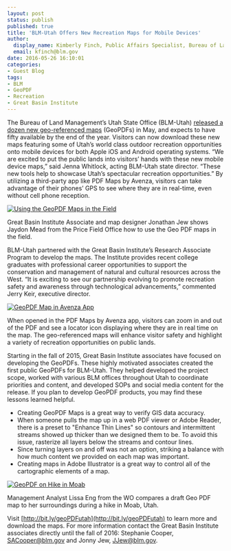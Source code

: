 ```yaml
---
layout: post
status: publish
published: true
title: 'BLM-Utah Offers New Recreation Maps for Mobile Devices'
author:
  display_name: Kimberly Finch, Public Affairs Specialist, Bureau of Land Management-Utah
  email: kfinch@blm.gov
date: 2016-05-26 16:10:01
categories:
- Guest Blog
tags:
- BLM
- GeoPDF
- Recreation
- Great Basin Institute 
---
```

The Bureau of Land Management’s Utah State Office (BLM-Utah) [released a dozen new geo-referenced maps](http://bit.ly/geoPDFutah) (GeoPDFs) in May, and expects to have fifty available by the end of the year.  Visitors can now download these new maps featuring some of Utah’s world class outdoor recreation opportunities onto mobile devices for both Apple iOS and Android operating systems.  “We are excited to put the public lands into visitors’ hands with these new mobile device maps,” said Jenna Whitlock, acting BLM-Utah state director.  “These new tools help to showcase Utah’s spectacular recreation opportunities.” By utilizing a third-party app like PDF Maps by Avenza, visitors can take advantage of their phones’ GPS to see where they are in real-time, even without cell phone reception.

<div class="caption"><a href ="{{ "/images/BLMgeopdfs1.jpg " | prepend: site.baseurl }}"><img src="{{ "/images/BLMgeopdfs1_small.jpg" | prepend: site.baseurl }}" alt="Using the GeoPDF Maps in the Field" /></a><p class="caption-text">Great Basin Institute Associate and map designer Jonathan Jew shows Jaydon Mead from the Price Field Office how to use the Geo PDF maps in the field.</p></div>

BLM-Utah partnered with the Great Basin Institute’s Research Associate Program to develop the maps.  The Institute provides recent college graduates with professional career opportunities to support the conservation and management of natural and cultural resources across the West.  “It is exciting to see our partnership evolving to promote recreation safety and awareness through technological advancements,” commented Jerry Keir, executive director.  

<div class="caption"><a href ="{{ "/images/BLMgeopdfs2.jpg " | prepend: site.baseurl }}"><img src="{{ "/images/BLMgeopdfs2_small.jpg" | prepend: site.baseurl }}" alt="GeoPDF Map in Avenza App" /></a><p class="caption-text"> When opened in the PDF Maps by Avenza app, visitors can zoom in and out of the PDF and see a locator icon displaying where they are in real time on the map.  The geo-referenced maps will enhance visitor safety and highlight a variety of recreation opportunities on public lands. </p></div>

Starting in the fall of 2015, Great Basin Institute associates have focused on developing the GeoPDFs.  These highly motivated associates created the first public GeoPDFs for BLM-Utah.  They helped developed the project scope, worked with various BLM offices throughout Utah to coordinate priorities and content, and developed SOPs and social media content for the release.  If you plan to develop GeoPDF products, you may find these lessons learned helpful.

- Creating GeoPDF Maps is a great way to verify GIS data accuracy.
- When someone pulls the map up in a web PDF viewer or Adobe Reader, there is a preset to "Enhance Thin Lines" so contours and intermittent streams showed up thicker than we designed them to be.  To avoid this issue, rasterize all layers below the streams and contour lines.
- Since turning layers on and off was not an option, striking a balance with how much content we provided on each map was important.
- Creating maps in Adobe Illustrator is a great way to control all of the cartographic elements of a map.

<div class="caption"><a href ="{{ "/images/BLMgeopdfs3.jpg " | prepend: site.baseurl }}"><img src="{{ "/images/BLMgeopdfs3_small.jpg" | prepend: site.baseurl }}" alt="GeoPDF on Hike in Moab" /></a><p class="caption-text"> Management Analyst Lissa Eng from the WO compares a draft Geo PDF map to her surroundings during a hike in Moab, Utah.
</p></div>

Visit [http://bit.ly/geoPDFutah](http://bit.ly/geoPDFutah) to learn more and download the maps.  For more information contact the Great Basin Institute associates directly until the fall of 2016:  Stephanie Cooper, SACooper@blm.gov and Jonny Jew, JJew@blm.gov.  

